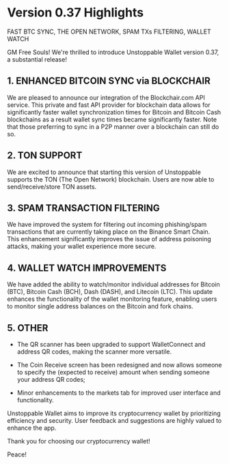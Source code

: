 # Version 0.37 Highlights

FAST BTC SYNC, THE OPEN NETWORK, SPAM TXs FILTERING, WALLET WATCH

GM Free Souls! We're thrilled to introduce Unstoppable Wallet version 0.37, a substantial release!

## 1. ENHANCED BITCOIN SYNC via BLOCKCHAIR

We are pleased to announce our integration of the Blockchair.com API service. This private and fast API provider for blockchain data allows for significantly faster wallet synchronization times for Bitcoin and Bitcoin Cash blockchains as a result wallet sync times became significantly faster. Note that those preferring to sync in a P2P manner over a blockchain can still do so.

## 2. TON SUPPORT

We are excited to announce that starting this version of Unstoppable supports the TON (The Open Network) blockchain. Users are now able to send/receive/store TON assets.

## 3. SPAM TRANSACTION FILTERING

We have improved the system for filtering out incoming phishing/spam transactions that are currently taking place on the Binance Smart Chain. This enhancement significantly improves the issue of address poisoning attacks, making your wallet experience more secure.

## 4. WALLET WATCH IMPROVEMENTS

We have added the ability to watch/monitor individual addresses for Bitcoin (BTC), Bitcoin Cash (BCH), Dash (DASH), and Litecoin (LTC). This update enhances the functionality of the wallet monitoring feature, enabling users to monitor single address balances on the Bitcoin and fork chains.

## 5. OTHER

- The QR scanner has been upgraded to support WalletConnect and address QR codes, making the scanner more versatile.

- The Coin Receive screen has been redesigned and now allows someone to specify the (expected to receive) amount when sending someone your address QR codes;

- Minor enhancements to the markets tab for improved user interface and functionality.


Unstoppable Wallet aims to improve its cryptocurrency wallet by prioritizing efficiency and security. User feedback and suggestions are highly valued to enhance the app.

Thank you for choosing our cryptocurrency wallet!

Peace!
